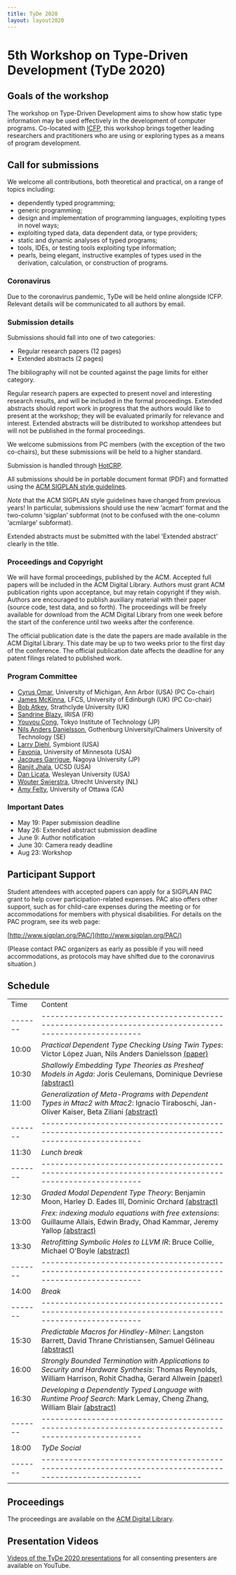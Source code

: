 ```yaml
---
title: TyDe 2020
layout: layout2020
---
```


# 5th Workshop on Type-Driven Development (TyDe 2020)

## Goals of the workshop

The workshop on Type-Driven Development aims to show how static type information may be used effectively in the development of computer programs. Co-located with [ICFP](http://icfp20.sigplan.org/), this workshop brings together leading researchers and practitioners who are using or exploring types as a means of program development.

## Call for submissions

We welcome all contributions, both theoretical and practical, on a
range of topics including:

-   dependently typed programming;
-   generic programming;
-   design and implementation of programming languages, exploiting types in novel ways;
-   exploiting typed data, data dependent data, or type providers;
-   static and dynamic analyses of typed programs;
-   tools, IDEs, or testing tools exploiting type information;
-   pearls, being elegant, instructive examples of types used in the derivation, calculation, or construction of programs.

### Coronavirus

Due to the coronavirus pandemic, TyDe will be held online alongside ICFP. Relevant details will be communicated to all authors by email.

### Submission details

Submissions should fall into one of two categories:

-   Regular research papers (12 pages)
-   Extended abstracts (2 pages)

The bibliography will not be counted against the page limits for
either category.

Regular research papers are expected to present novel and interesting
research results, and will be included in the formal
proceedings. Extended abstracts should report work in progress that
the authors would like to present at the workshop; they will be evaluated primarily for relevance and interest. Extended abstracts
will be distributed to workshop attendees but will not be published in
the formal proceedings.

We welcome submissions from PC members (with the exception of the two
co-chairs), but these submissions will be held to a higher standard.

Submission is handled through [HotCRP](https://tyde20.hotcrp.com).

All submissions should be in portable document format (PDF) and
formatted using the [ACM SIGPLAN style guidelines](http://www.sigplan.org/Resources/Author/).

*Note* that the ACM SIGPLAN style guidelines have changed from
previous years! In particular, submissions should use the new
‘acmart’ format and the two-column ‘sigplan’ subformat (not to be
confused with the one-column ‘acmlarge’ subformat).

Extended abstracts must be submitted with the label 'Extended
abstract' clearly in the title.

### Proceedings and Copyright

We will have formal proceedings, published by the ACM. Accepted full
papers will be included in the ACM Digital Library. Authors must grant
ACM publication rights upon acceptance, but may retain copyright if they
wish. Authors are encouraged to publish auxiliary material with their
paper (source code, test data, and so forth). The proceedings will be
freely available for download from the ACM Digital Library from one week
before the start of the conference until two weeks after the conference.

The official publication date is the date the papers are made
available in the ACM Digital Library. This date may be up to two weeks
prior to the first day of the conference. The official publication
date affects the deadline for any patent filings related to published
work.

### Program Committee

-   [Cyrus Omar](https://web.eecs.umich.edu/~comar), University of Michigan, Ann Arbor (USA) (PC Co-chair)
-   [James McKinna](http://www.inf.ed.ac.uk/people/staff/James_McKinna.html), LFCS, University of Edinburgh (UK) (PC Co-chair)
-   [Bob Atkey](http://bentnib.org/), Strathclyde University (UK)
-   [Sandrine Blazy](https://people.irisa.fr/Sandrine.Blazy/), IRISA (FR)
-   [Youyou Cong](http://prg.is.titech.ac.jp/people/cong/), Tokyo Institute of Technology (JP)
-   [Nils Anders Danielsson](http://www.cse.chalmers.se/~nad/), Gothenburg University/Chalmers University of Technology (SE)
-   [Larry Diehl](http://www.larrytheliquid.com/), Symbiont (USA)
-   [Favonia](https://favonia.org/), University of Minnesota (USA)
-   [Jacques Garrigue](http://www.math.nagoya-u.ac.jp/~garrigue/home.html), Nagoya University (JP)
-   [Ranjit Jhala](http://ranjitjhala.github.io/), UCSD (USA)
-   [Dan Licata](http://dlicata.web.wesleyan.edu/), Wesleyan University (USA)
-   [Wouter Swierstra](http://www.staff.science.uu.nl/~swier004), Utrecht University (NL)
-   [Amy Felty](http://www.eecs.uottawa.ca/~afelty/), University of Ottawa (CA)

### Important Dates

- May 19: Paper submission deadline
- May 26: Extended abstract submission deadline
- June 9: Author notification
- June 30: Camera ready deadline
- Aug 23: Workshop

## Participant Support

Student attendees with accepted papers can apply for a SIGPLAN PAC grant
to help cover participation-related expenses. PAC also offers other support, such as
for child-care expenses during the meeting or for accommodations for members with physical disabilities. For details
on the PAC program, see its web page:

  [http://www.sigplan.org/PAC/](http://www.sigplan.org/PAC/)

(Please contact PAC organizers as early as possible if you will need accommodations, as protocols may have shifted due to the coronavirus situation.)

## Schedule

|       |                                                                                                      |
|-------|------------------------------------------------------------------------------------------------------|
| Time  | Content                                                                                              |
|-------|------------------------------------------------------------------------------------------------------|
| 10:00 | *Practical Dependent Type Checking Using Twin Types*: Víctor López Juan, Nils Anders Danielsson [(paper)](http://tydeworkshop.org/2020-abstracts/paper6.pdf) |
| 10:30 | *Shallowly Embedding Type Theories as Presheaf Models in Agda*: Joris Ceulemans, Dominique Devriese [(abstract)](http://tydeworkshop.org/2020-abstracts/paper11.pdf) |
| 11:00 | *Generalization of Meta-Programs with Dependent Types in Mtac2 with Mtac2*: Ignacio Tiraboschi, Jan-Oliver Kaiser, Beta Ziliani [(abstract)](http://tydeworkshop.org/2020-abstracts/paper12.pdf) |
|-------|------------------------------------------------------------------------------------------------------|
| 11:30 | *Lunch break*                                                                                        |
|-------|------------------------------------------------------------------------------------------------------|
| 12:30 | *Graded Modal Dependent Type Theory*: Benjamin Moon, Harley D. Eades III, Dominic Orchard [(abstract)](http://tydeworkshop.org/2020-abstracts/paper8.pdf) |
| 13:00 | *Frex: indexing modulo equations with free extensions*: Guillaume Allais, Edwin Brady, Ohad Kammar, Jeremy Yallop [(abstract)](http://tydeworkshop.org/2020-abstracts/paper3.pdf) |
| 13:30 | *Retrofitting Symbolic Holes to LLVM IR*: Bruce Collie, Michael O'Boyle [(abstract)](http://tydeworkshop.org/2020-abstracts/paper7.pdf) |
|-------|------------------------------------------------------------------------------------------------------|
| 14:00 | *Break*                                                                                              |
|-------|------------------------------------------------------------------------------------------------------|
| 15:30 | *Predictable Macros for Hindley-Milner*: Langston Barrett, David Thrane Christiansen, Samuel Gélineau [(abstract)](http://tydeworkshop.org/2020-abstracts/paper9.pdf) |
| 16:00 | *Strongly Bounded Termination with Applications to Security and Hardware Synthesis*: Thomas Reynolds, William Harrison, Rohit Chadha, Gerard Allwein [(paper)](http://tydeworkshop.org/2020-abstracts/paper4.pdf) |
| 16:30 | *Developing a Dependently Typed Language with Runtime Proof Search*: Mark Lemay, Cheng Zhang, William Blair [(abstract)](http://tydeworkshop.org/2020-abstracts/paper10.pdf) |
|-------|------------------------------------------------------------------------------------------------------|
| 18:00 | *TyDe Social*                                                                                       |
|-------|------------------------------------------------------------------------------------------------------|

## Proceedings

The proceedings are available on the [ACM Digital Library](https://dl.acm.org/doi/proceedings/10.1145/3406089).

## Presentation Videos

[Videos of the TyDe 2020 presentations](https://www.youtube.com/watch?v=pA0wOOcf5rM&list=PLyrlk8Xaylp63TV8z8yZb79BNzFse9wVO) for all consenting presenters are available on YouTube.
